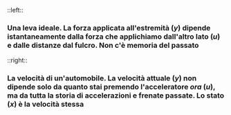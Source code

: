 ::left::

<ExampleBlock title="Sistema Statico">

### Una **leva** ideale. La forza applicata all'estremità ($y$) dipende istantaneamente dalla forza che applichiamo dall'altro lato ($u$) e dalle distanze dal fulcro. Non c'è memoria del passato

</ExampleBlock>

::right::

<ExampleBlock title="Sistema Dinamico">

### La **velocità di un'automobile**. La velocità attuale ($y$) non dipende solo da quanto stai premendo l'acceleratore *ora* ($u$), ma da tutta la storia di accelerazioni e frenate passate. Lo stato ($x$) è la velocità stessa

</ExampleBlock>
